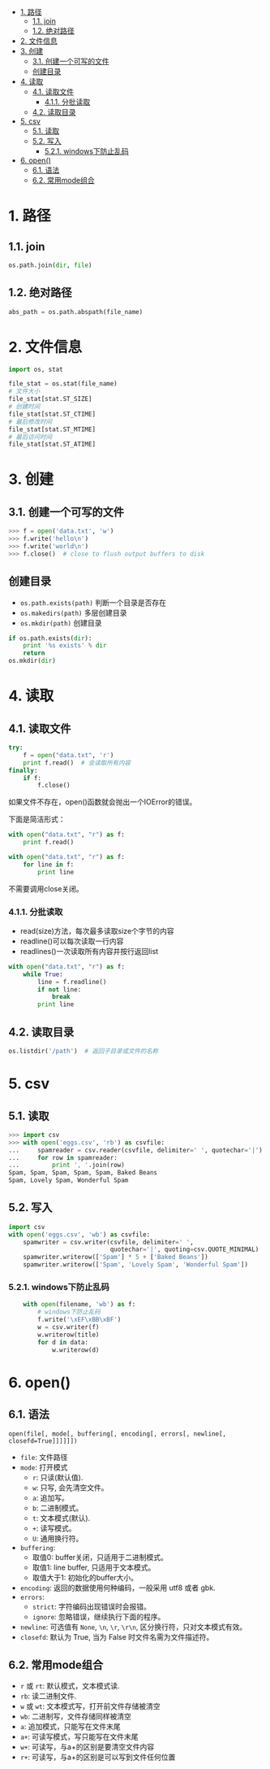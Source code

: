 <!-- TOC -->

- [1. 路径](#1-路径)
    - [1.1. join](#11-join)
    - [1.2. 绝对路径](#12-绝对路径)
- [2. 文件信息](#2-文件信息)
- [3. 创建](#3-创建)
    - [3.1. 创建一个可写的文件](#31-创建一个可写的文件)
    - [创建目录](#创建目录)
- [4. 读取](#4-读取)
    - [4.1. 读取文件](#41-读取文件)
        - [4.1.1. 分批读取](#411-分批读取)
    - [4.2. 读取目录](#42-读取目录)
- [5. csv](#5-csv)
    - [5.1. 读取](#51-读取)
    - [5.2. 写入](#52-写入)
        - [5.2.1. windows下防止乱码](#521-windows下防止乱码)
- [6. open()](#6-open)
    - [6.1. 语法](#61-语法)
    - [6.2. 常用mode组合](#62-常用mode组合)

<!-- /TOC -->


# 1. 路径

## 1.1. join

```python
os.path.join(dir, file)
```

## 1.2. 绝对路径

```python
abs_path = os.path.abspath(file_name)
```


# 2. 文件信息

```py
import os, stat

file_stat = os.stat(file_name)
# 文件大小
file_stat[stat.ST_SIZE]
# 创建时间
file_stat[stat.ST_CTIME]
# 最后修改时间
file_stat[stat.ST_MTIME]
# 最后访问时间
file_stat[stat.ST_ATIME]
```


# 3. 创建

## 3.1. 创建一个可写的文件

```python
>>> f = open('data.txt', 'w')
>>> f.write('hello\n')
>>> f.write('world\n')
>>> f.close()  # close to flush output buffers to disk
```

## 创建目录

* `os.path.exists(path)` 判断一个目录是否存在
* `os.makedirs(path)` 多层创建目录
* `os.mkdir(path)` 创建目录


```py
if os.path.exists(dir):
	print '%s exists' % dir
	return
os.mkdir(dir)
```


# 4. 读取

## 4.1. 读取文件

```python
try:
	f = open("data.txt", 'r')
	print f.read()  # 会读取所有内容
finally:
	if f:
		f.close()
```

如果文件不存在，open()函数就会抛出一个IOError的错误。

下面是简洁形式：

```python
with open("data.txt", "r") as f:
	print f.read()
```

```python
with open("data.txt", "r") as f:
	for line in f:
		print line
```


不需要调用close关闭。

### 4.1.1. 分批读取

- read(size)方法，每次最多读取size个字节的内容
- readline()可以每次读取一行内容
- readlines()一次读取所有内容并按行返回list

```python
with open("data.txt", "r") as f:
	while True:
		line = f.readline()
		if not line:
			break
		print line
```

## 4.2. 读取目录

```python
os.listdir('/path')  # 返回子目录或文件的名称
```



# 5. csv

## 5.1. 读取

```python
>>> import csv
>>> with open('eggs.csv', 'rb') as csvfile:
...     spamreader = csv.reader(csvfile, delimiter=' ', quotechar='|')
...     for row in spamreader:
...         print ', '.join(row)
Spam, Spam, Spam, Spam, Spam, Baked Beans
Spam, Lovely Spam, Wonderful Spam
```



## 5.2. 写入

```python
import csv
with open('eggs.csv', 'wb') as csvfile:
    spamwriter = csv.writer(csvfile, delimiter=' ',
                            quotechar='|', quoting=csv.QUOTE_MINIMAL)
    spamwriter.writerow(['Spam'] * 5 + ['Baked Beans'])
    spamwriter.writerow(['Spam', 'Lovely Spam', 'Wonderful Spam'])
```

### 5.2.1. windows下防止乱码

```python
    with open(filename, 'wb') as f:
        # windows下防止乱码
        f.write('\xEF\xBB\xBF')
        w = csv.writer(f)
        w.writerow(title)
        for d in data:
            w.writerow(d)
```



# 6. open()

## 6.1. 语法

```
open(file[, mode[, buffering[, encoding[, errors[, newline[, closefd=True]]]]]])
```

* `file`: 文件路径
* `mode`: 打开模式
	* `r`: 只读(默认值).
	* `w`: 只写, 会先清空文件。
	* `a`: 追加写。
	* `b`: 二进制模式。
	* `t`: 文本模式(默认).
	* `+`: 读写模式。
	* `U`: 通用换行符。
* `buffering`:
	* 取值0: buffer关闭，只适用于二进制模式。
	* 取值1: line buffer, 只适用于文本模式。
	* 取值大于1: 初始化的buffer大小。
* `encoding`: 返回的数据使用何种编码，一般采用 utf8 或者 gbk.
* `errors`:
	* `strict`: 字符编码出现错误时会报错。
	* `ignore`: 忽略错误，继续执行下面的程序。
* `newline`: 可选值有 `None`, `\n`, `\r`, `\r\n`, 区分换行符，只对文本模式有效。
* `closefd`: 默认为 True, 当为 False 时文件名需为文件描述符。

## 6.2. 常用mode组合

* `r` 或 `rt`: 默认模式，文本模式读.
* `rb`: 读二进制文件.
* `w` 或 `wt`: 文本模式写，打开前文件存储被清空
* `wb`: 二进制写，文件存储同样被清空
* `a`: 追加模式，只能写在文件末尾
* `a+`: 可读写模式，写只能写在文件末尾
* `w+`: 可读写，与a+的区别是要清空文件内容
* `r+`: 可读写，与a+的区别是可以写到文件任何位置
